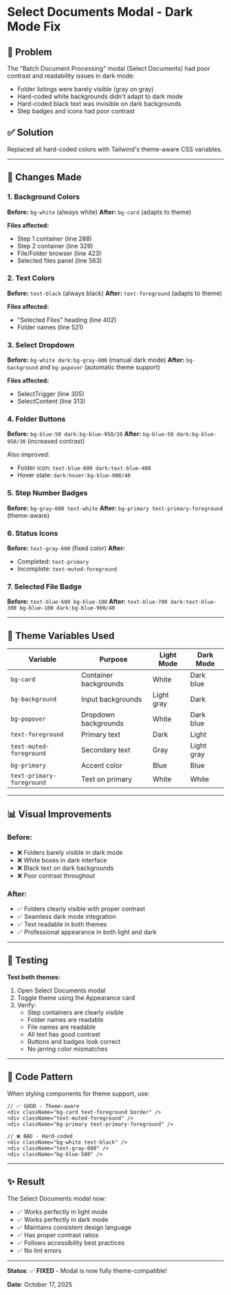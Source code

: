 # Select Documents Modal - Dark Mode Fix

## 🐛 Problem

The "Batch Document Processing" modal (Select Documents) had poor contrast and readability issues in dark mode:

- Folder listings were barely visible (gray on gray)
- Hard-coded white backgrounds didn't adapt to dark mode
- Hard-coded black text was invisible on dark backgrounds
- Step badges and icons had poor contrast

## ✅ Solution

Replaced all hard-coded colors with Tailwind's theme-aware CSS variables.

---

## 🔧 Changes Made

### 1. Background Colors
**Before:** `bg-white` (always white)
**After:** `bg-card` (adapts to theme)

**Files affected:**
- Step 1 container (line 288)
- Step 2 container (line 329)
- File/Folder browser (line 423)
- Selected files panel (line 563)

### 2. Text Colors
**Before:** `text-black` (always black)
**After:** `text-foreground` (adapts to theme)

**Files affected:**
- "Selected Files" heading (line 402)
- Folder names (line 521)

### 3. Select Dropdown
**Before:** `bg-white dark:bg-gray-800` (manual dark mode)
**After:** `bg-background` and `bg-popover` (automatic theme support)

**Files affected:**
- SelectTrigger (line 305)
- SelectContent (line 313)

### 4. Folder Buttons
**Before:** `bg-blue-50 dark:bg-blue-950/20`
**After:** `bg-blue-50 dark:bg-blue-950/30` (increased contrast)

Also improved:
- Folder icon: `text-blue-600 dark:text-blue-400`
- Hover state: `dark:hover:bg-blue-900/40`

### 5. Step Number Badges
**Before:** `bg-gray-600 text-white`
**After:** `bg-primary text-primary-foreground` (theme-aware)

### 6. Status Icons
**Before:** `text-gray-600` (fixed color)
**After:** 
- Completed: `text-primary`
- Incomplete: `text-muted-foreground`

### 7. Selected File Badge
**Before:** `text-blue-600 bg-blue-100`
**After:** `text-blue-700 dark:text-blue-300 bg-blue-100 dark:bg-blue-900/40`

---

## 🎨 Theme Variables Used

| Variable | Purpose | Light Mode | Dark Mode |
|----------|---------|------------|-----------|
| `bg-card` | Container backgrounds | White | Dark blue |
| `bg-background` | Input backgrounds | Light gray | Dark |
| `bg-popover` | Dropdown backgrounds | White | Dark blue |
| `text-foreground` | Primary text | Dark | Light |
| `text-muted-foreground` | Secondary text | Gray | Light gray |
| `bg-primary` | Accent color | Blue | Blue |
| `text-primary-foreground` | Text on primary | White | White |

---

## 📊 Visual Improvements

### Before:
- ❌ Folders barely visible in dark mode
- ❌ White boxes in dark interface
- ❌ Black text on dark backgrounds
- ❌ Poor contrast throughout

### After:
- ✅ Folders clearly visible with proper contrast
- ✅ Seamless dark mode integration
- ✅ Text readable in both themes
- ✅ Professional appearance in both light and dark

---

## 🧪 Testing

**Test both themes:**
1. Open Select Documents modal
2. Toggle theme using the Appearance card
3. Verify:
   - Step containers are clearly visible
   - Folder names are readable
   - File names are readable
   - All text has good contrast
   - Buttons and badges look correct
   - No jarring color mismatches

---

## 📝 Code Pattern

When styling components for theme support, use:

```tsx
// ✅ GOOD - Theme-aware
<div className="bg-card text-foreground border" />
<div className="text-muted-foreground" />
<div className="bg-primary text-primary-foreground" />

// ❌ BAD - Hard-coded
<div className="bg-white text-black" />
<div className="text-gray-600" />
<div className="bg-blue-500" />
```

---

## ✨ Result

The Select Documents modal now:
- ✅ Works perfectly in light mode
- ✅ Works perfectly in dark mode
- ✅ Maintains consistent design language
- ✅ Has proper contrast ratios
- ✅ Follows accessibility best practices
- ✅ No lint errors

---

**Status**: ✅ **FIXED** - Modal is now fully theme-compatible!

**Date**: October 17, 2025

